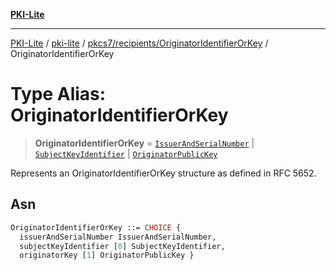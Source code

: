 [**PKI-Lite**](../../../../../README.md)

---

[PKI-Lite](../../../../../README.md) / [pki-lite](../../../../README.md) / [pkcs7/recipients/OriginatorIdentifierOrKey](../README.md) / OriginatorIdentifierOrKey

# Type Alias: OriginatorIdentifierOrKey

> **OriginatorIdentifierOrKey** = [`IssuerAndSerialNumber`](../../../IssuerAndSerialNumber/classes/IssuerAndSerialNumber.md) \| [`SubjectKeyIdentifier`](../../../../keys/SubjectKeyIdentifier/classes/SubjectKeyIdentifier.md) \| [`OriginatorPublicKey`](../../OriginatorPublicKey/classes/OriginatorPublicKey.md)

Represents an OriginatorIdentifierOrKey structure as defined in RFC 5652.

## Asn

```asn
OriginatorIdentifierOrKey ::= CHOICE {
  issuerAndSerialNumber IssuerAndSerialNumber,
  subjectKeyIdentifier [0] SubjectKeyIdentifier,
  originatorKey [1] OriginatorPublicKey }
```
